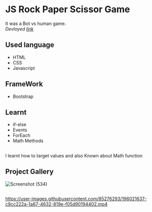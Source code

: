 # JS Rock Paper Scissor Game
It was a Bot vs human game.\
*Devloyed [link](https://Jagrati1213.github.io/rock-paper-scissor)*
## Used language
- HTML 
- CSS
- Javascript
## FrameWork
- Bootstrap
## Learnt
- if-else
- Events
- ForEach
- Math Methods
##
I learnt how to target values and also Known about Math function 
## Project Gallery
![Screenshot (534)](https://user-images.githubusercontent.com/85276293/196021551-7e3d18f5-f7e1-4526-885c-9d26feca6f7e.png)

## 
https://user-images.githubusercontent.com/85276293/196021637-c9cc222a-1a67-4632-819e-f05d90194402.mp4

